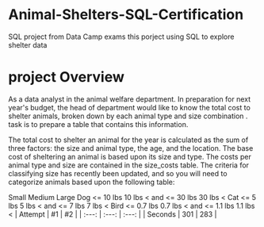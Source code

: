 # Animal-Shelters-SQL-Certification
SQL project from Data Camp exams
this porject using SQL to explore shelter data 
# project Overview
As a data analyst in the animal welfare department. In preparation for next year's budget, the head of department would like to know the total cost to shelter animals, broken down by each animal type and size combination . task is to prepare a table that contains this information.

The total cost to shelter an animal for the year is calculated as the sum of three factors: the size and animal type, the age, and the location.
The base cost of sheltering an animal is based upon its size and type. The costs per animal type and size are contained in the size_costs table. The criteria for classifying size has recently been updated, and so you will need to categorize animals based upon the following table:

Small	Medium	Large
Dog	<= 10 lbs	10 lbs < and <= 30 lbs	30 lbs <
Cat	<= 5 lbs	5 lbs < and <= 7 lbs	7 lbs <
Bird	<= 0.7 lbs	0.7 lbs < and <= 1.1 lbs	1.1 lbs <
| Attempt | #1 | #2 |
| :---: | :---: | :---: |
| Seconds | 301 | 283 |
